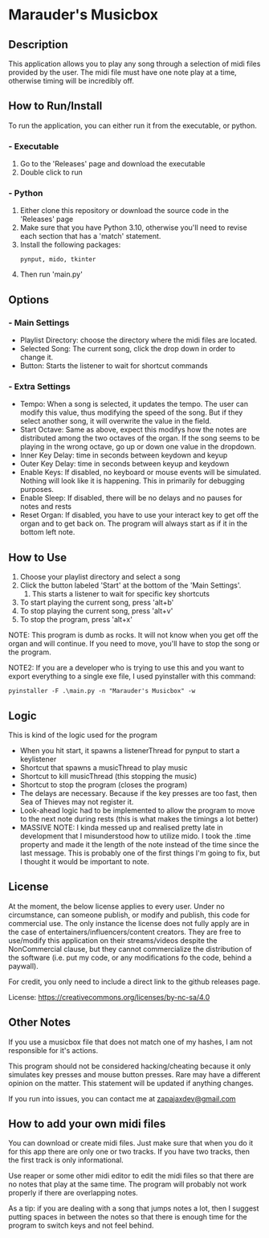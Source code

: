 # Marauder's Musicbox

## Description
This application allows you to play any song through a selection of midi files provided by the user. The midi file must have one note play at a time, otherwise timing will be incredibly off.

## How to Run/Install
To run the application, you can either run it from the executable, or python.

### - Executable
 1. Go to the 'Releases' page and download the executable
 2. Double click to run

### - Python
 1. Either clone this repository or download the source code in the 'Releases' page
 2. Make sure that you have Python 3.10, otherwise you'll need to revise each section that has a 'match' statement.
 3. Install the following packages:
    ```
    pynput, mido, tkinter
    ```
 4. Then run 'main.py'

## Options
### - Main Settings
 - Playlist Directory: choose the directory where the midi files are located.
 - Selected Song: The current song, click the drop down in order to change it.
 - Button: Starts the listener to wait for shortcut commands
### - Extra Settings
 - Tempo: When a song is selected, it updates the tempo. The user can modify this value, thus modifying the speed of the song. But if they select another song, it will overwrite the value in the field.
 - Start Octave: Same as above, expect this modifys how the notes are distributed among the two octaves of the organ. If the song seems to be playing in the wrong octave, go up or down one value in the dropdown.
 - Inner Key Delay: time in seconds between keydown and keyup
 - Outer Key Delay: time in seconds between keyup and keydown
 - Enable Keys: If disabled, no keyboard or mouse events will be simulated. Nothing will look like it is happening. This in primarily for debugging purposes.
 - Enable Sleep: If disabled, there will be no delays and no pauses for notes and rests
 - Reset Organ: If disabled, you have to use your interact key to get off the organ and to get back on. The program will always start as if it in the bottom left note.

## How to Use
 1. Choose your playlist directory and select a song
 2. Click the button labeled 'Start' at the bottom of the 'Main Settings'.
    1. This starts a listener to wait for specific key shortcuts
 3. To start playing the current song, press 'alt+b'
 4. To stop playing the current song, press 'alt+v'
 5. To stop the program, press 'alt+x'

 NOTE: This program is dumb as rocks. It will not know when you get off the organ and will continue. If you need to move, you'll have to stop the song or the program.
 
 NOTE2: If you are a developer who is trying to use this and you want to export everything to a single exe file, I used pyinstaller with this command:
 ```
 pyinstaller -F .\main.py -n "Marauder's Musicbox" -w
 ```

## Logic
This is kind of the logic used for the program
- When you hit start, it spawns a listenerThread for pynput to start a keylistener
- Shortcut that spawns a musicThread to play music
- Shortcut to kill musicThread (this stopping the music)
- Shortcut to stop the program (closes the program)
- The delays are necessary. Because if the key presses are too fast, then Sea of Thieves may not register it.
- Look-ahead logic had to be implemented to allow the program to move to the next note during rests (this is what makes the timings a lot better)
- MASSIVE NOTE: I kinda messed up and realised pretty late in development that I misunderstood how to utilize mido. I took the .time property and made it the length of the note instead of the time since the last message. This is probably one of the first things I'm going to fix, but I thought it would be important to note.

## License
At the moment, the below license applies to every user. Under no circumstance, can someone publish, or modify and publish, this code for commercial use. The only instance the license does not fully apply are in the case of entertainers/influencers/content creators. They are free to use/modify this application on their streams/videos despite the NonCommercial clause, but they cannot commercialize the distribution of the software (i.e. put my code, or any modifications fo the code, behind a paywall).

For credit, you only need to include a direct link to the github releases page.

License: https://creativecommons.org/licenses/by-nc-sa/4.0

## Other Notes
If you use a musicbox file that does not match one of my hashes, I am not responsible for it's actions. 

This program should not be considered hacking/cheating because it only simulates key presses and mouse button presses. Rare may have a different opinion on the matter. This statement will be updated if anything changes.

If you run into issues, you can contact me at zapajaxdev@gmail.com

## How to add your own midi files
You can download or create midi files. Just make sure that when you do it for this app there are only one or two tracks. If you have two tracks, then the first track is only informational.

Use reaper or some other midi editor to edit the midi files so that there are no notes that play at the same time. The program will probably not work properly if there are overlapping notes.

As a tip: if you are dealing with a song that jumps notes a lot, then I suggest putting spaces in between the notes so that there is enough time for the program to switch keys and not feel behind.
